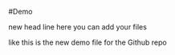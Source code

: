 #Demo


new head line here you can add your files 

like this is the new demo file for the Github repo
